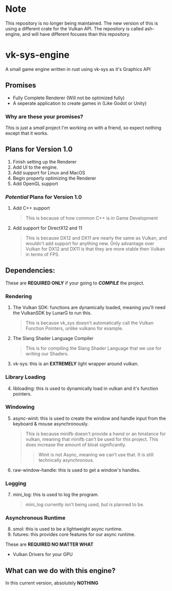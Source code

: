 # Note 
This repository is no longer being maintained. The new version of this is using a different crate for the Vulkan API. The repository is called ash-engine, and will have different focuses than this repository.

# vk-sys-engine
A small game engine written in rust using vk-sys as it's Graphics API

## Promises 
 * Fully Complete Renderer (Will not be optimized fully)
 * A seperate application to create games in (Like Godot or Unity)


### Why are these your promises? 
This is just a *small* project I'm working on with a friend, so expect nothing except that it works. 

## Plans for Version 1.0
 1.  Finish setting up the Renderer
 2.  Add UI to the engine.
 3.  Add support for Linux and MacOS
 4.  Begin properly optimizing the Renderer
 5.  Add OpenGL support

### *Potential* Plans for Version 1.0
 1. Add C++ support
    > This is because of how common C++ is in Game Development
 2. Add support for DirectX12 and 11
    > This is because DX12 and DX11 are nearly the same as Vulkan, and wouldn't add support for anything new. Only advantage over Vulkan for DX12 and DX11 is that they are more stable then Vulkan in terms of FPS.   


## Dependencies:

These are **REQUIRED ONLY** if your going to ***COMPILE*** the project. 

### Rendering 
 1. The Vulkan SDK: functions are dynamically loaded, meaning you'll need the VulkanSDK by LunarG to run this. 
    > This is because vk_sys doesn't automatically call the Vulkan Function Pointers, 
    unlike vulkano for example.
 2. The Slang Shader Language Compiler
    > This is for compiling the Slang Shader Language that we use for writing our Shaders.
 3. vk-sys: this is an **EXTREMELY** light wrapper around vulkan. 
### Library Loading
 4. libloading: this is used to dynamically load in vulkan and it's function pointers. 
### Windowing
 5. async-winit: this is used to create the window and handle input from the keyboard & mouse asynchronously.
    > This is because minifb doesn't provide a hwnd or an hinstance for vulkan, meaning that minifb can't be used for this project. This does increase the amount of bloat significantly. 
    >> Winit is not Async, meaning we can't use that. It is still technically asynchronous. 
 6. raw-window-handle: this is used to get a window's handles.
### Logging
 7. mini_log: this is used to log the program.
    > mini_log currently isn't being used, but is planned to be.
### Asynchronous Runtime
 8. smol: this is used to be a lightweight async runtime.
 9. futures: this provides core features for our async runtime.

 These are **REQUIRED NO MATTER WHAT** 
  * Vulkan Drivers for your GPU  

## What can we do with this engine? 

In this current version, absolutely **NOTHING**